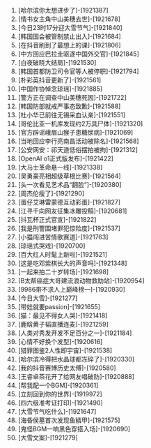 
1. [哈尔滨你太想进步了]-[1921387]
1. [情书女主角中山美穗去世]-[1921678]
1. [今日23时17分迎大雪节气]-[1921840]
1. [韩国国会被管制禁止出入]-[1921684]
1. [在抖音刷到了最想上的课]-[1921806]
1. [中方回应巴拉圭驱逐中国外交官]-[1921845]
1. [白夜破晓大结局]-[1921530]
1. [韩国首都防卫司令官等人被停职]-[1921794]
1. [朴彩英抖音更新了]-[1921561]
1. [中国作协悼念琼瑶]-[1921885]
1. [警方正在调查中山美穗死因]-[1921722]
1. [韩国防部就戒严事态致歉]-[1921588]
1. [杜小华已前往无锡采血认亲]-[1921551]
1. [哥伦比亚一机库发现约2万具尸体]-[1921320]
1. [官方辟谣峨眉山猴子患糖尿病]-[1921069]
1. [当地回应李行亮南昌活动被除名]-[1921568]
1. [公安网安：祁天道低俗摆拍被拘]-[1921312]
1. [OpenAI o1正式版发布]-[1921422]
1. [大马士革命悬一线]-[1921338]
1. [吴勇豪亮相超级草根比赛]-[1921564]
1. [头一次看见艺术品“翻脸”]-[1920380]
1. [周杰伦瘦了]-[1921290]
1. [蛋仔艾琳雷蒙德互动彩蛋]-[1921827]
1. [江寻千向网友征集冰雕投稿]-[1920681]
1. [抖瓦杯正式官宣]-[1921822]
1. [我是刑警围堵罪犯惊险度]-[1921537]
1. [小猫闯进苦情歌赛道]-[1921763]
1. [琼瑶式哭戏]-[1920700]
1. [百大红人时髦上新啦]-[1921521]
1. [这是吃邓紫棋长大的声音吗]-[1921348]
1. [一起来拍二十岁转场]-[1921698]
1. [B太帮癌症大哥建流浪动物救助站]-[1920954]
1. [9986带不求人上巅峰榜一]-[1920930]
1. [今日大雪]-[1921277]
1. [带娃就要passion]-[1921655]
1. [猫：最见不得女人哭]-[1921418]
1. [鹿晗黄子韬直播连麦]-[1921259]
1. [人类对秀发开发不足百分之一]-[1921184]
1. [心情不好换个发型]-[1920616]
1. [猎罪图鉴2人性即宇宙]-[1921538]
1. [哈尔滨冷得把水晶球都冻碎了]-[1920330]
1. [我的抖音赛博历史太傅]-[1920580]
1. [王睿卓茶花开了给网友唱破防]-[1920888]
1. [帮我配一个BGM]-[1920361]
1. [立刻回到你的世界]-[1919972]
1. [四六级准考证打印]-[1921490]
1. [大雪节气吃什么]-[1921647]
1. [海昏侯墓首次发现鱼鳞甲]-[1921575]
1. [鬼怪BGM一响黑色穿搭入场]-[1920690]
1. [大雪文案]-[1921279]